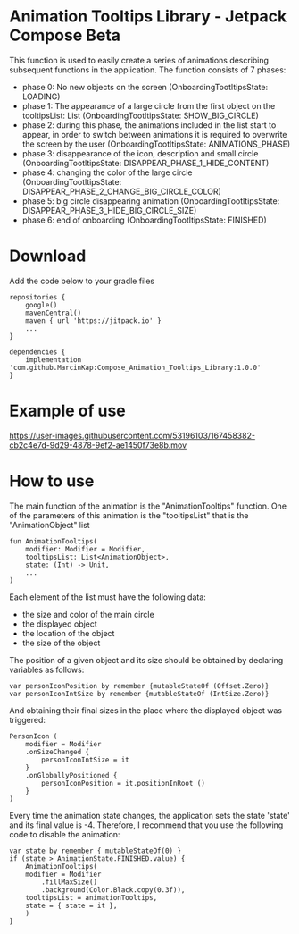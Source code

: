 # Animation Tooltips Library - Jetpack Compose Beta

This function is used to easily create a series of animations describing subsequent functions in the application.
The function consists of 7 phases:
- phase 0: No new objects on the screen (OnboardingTootltipsState: LOADING)
- phase 1: The appearance of a large circle from the first object on the tooltipsList: List <AnimationObject> (OnboardingTootltipsState: SHOW_BIG_CIRCLE)
- phase 2: during this phase, the animations included in the list start to appear, in order to
           switch between animations it is required to overwrite the screen by the user (OnboardingTootltipsState: ANIMATIONS_PHASE)
- phase 3: disappearance of the icon, description and small circle (OnboardingTootltipsState: DISAPPEAR_PHASE_1_HIDE_CONTENT)
- phase 4: changing the color of the large circle  (OnboardingTootltipsState: DISAPPEAR_PHASE_2_CHANGE_BIG_CIRCLE_COLOR)
- phase 5: big circle disappearing animation (OnboardingTootltipsState: DISAPPEAR_PHASE_3_HIDE_BIG_CIRCLE_SIZE)
- phase 6: end of onboarding (OnboardingTootltipsState: FINISHED)

# Download

Add the code below to your gradle files

	repositories {
		google()
		mavenCentral()
		maven { url 'https://jitpack.io' }
		...
	}

	dependencies {
		implementation 'com.github.MarcinKap:Compose_Animation_Tooltips_Library:1.0.0'
	}

# Example of use

https://user-images.githubusercontent.com/53196103/167458382-cb2c4e7d-9d29-4878-9ef2-ae1450f73e8b.mov

# How to use
	
The main function of the animation is the "AnimationTooltips" function.
One of the parameters of this animation is the "tooltipsList" that is the "AnimationObject" list
	
	fun AnimationTooltips(
	    modifier: Modifier = Modifier,
	    tooltipsList: List<AnimationObject>,
	    state: (Int) -> Unit,
	    ...
	)

Each element of the list must have the following data:
- the size and color of the main circle
- the displayed object
- the location of the object
- the size of the object

The position of a given object and its size should be obtained by declaring variables as follows:

	var personIconPosition by remember {mutableStateOf (Offset.Zero)}
	var personIconIntSize by remember {mutableStateOf (IntSize.Zero)}

And obtaining their final sizes in the place where the displayed object was triggered:

	PersonIcon (
	    modifier = Modifier
		.onSizeChanged {
			personIconIntSize = it
		}
		.onGloballyPositioned {
			personIconPosition = it.positionInRoot ()
		}
	)

Every time the animation state changes, the application sets the state 'state' and its final value is -4. Therefore, I recommend that you use the following code to disable the animation:

	var state by remember { mutableStateOf(0) }
	if (state > AnimationState.FINISHED.value) {
	    AnimationTooltips(
		modifier = Modifier
		    .fillMaxSize()
		    .background(Color.Black.copy(0.3f)),
		tooltipsList = animationTooltips,
		state = { state = it },
	    )
	}
